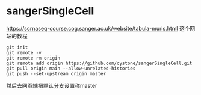 # sangerSingleCell
https://scrnaseq-course.cog.sanger.ac.uk/website/tabula-muris.html 这个网站的教程

```
git init
git remote -v
git remote rm origin
git remote add origin https://github.com/cystone/sangerSingleCell.git
git pull origin main --allow-unrelated-histories
git push --set-upstream origin master
````
然后去网页端把默认分支设置称master
